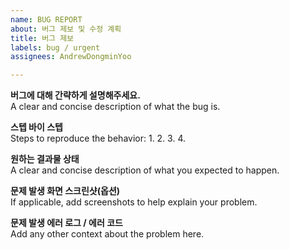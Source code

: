 ```yaml
---
name: BUG REPORT
about: 버그 제보 및 수정 계획
title: 버그 제보
labels: bug / urgent
assignees: AndrewDongminYoo

---
```


**버그에 대해 간략하게 설명해주세요.**  
A clear and concise description of what the bug is.

**스텝 바이 스텝**  
Steps to reproduce the behavior:
1.
2.
3.
4.

**원하는 결과물 상태**  
A clear and concise description of what you expected to happen.

**문제 발생 화면 스크린샷(옵션)**  
If applicable, add screenshots to help explain your problem.

**문제 발생 에러 로그 / 에러 코드**  
Add any other context about the problem here.